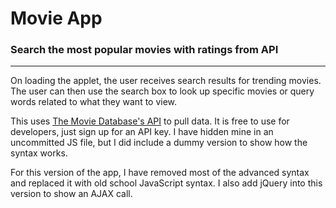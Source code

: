 # Movie App

### Search the most popular movies with ratings from API
---
On loading the applet, the user receives search results for trending movies. The user can then use the search box to look up specific movies or query words related to what they want to view.  

This uses [The Movie Database's API](https://developers.themoviedb.org/3/getting-started/introduction) to pull data. It is free to use for developers, just sign up for an API key. I have hidden mine in an uncommitted JS file, but I did include a dummy version to show how the syntax works.  

For this version of the app, I have removed most of the advanced syntax and replaced it with old school JavaScript syntax. I also add jQuery into this version to show an AJAX call.